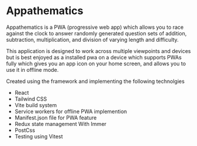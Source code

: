 # Appathematics

Appathematics is a PWA (progressive web app) which allows you to race against the clock to answer randomly generated question sets of addition, subtraction, multiplication, and division of varying length and difficulty.

This application is designed to work across multiple viewpoints and devices but is best enjoyed as a installed pwa on a device which supports PWAs fully which gives you an app icon on your home screen, and allows you to use it in offline mode.

Created using the  framework and implementing the following technolgies

- React
- Tailwind CSS
- Vite build system
- Service workers for offline PWA implemention
- Manifest.json file for PWA feature
- Redux state management With Immer
- PostCss
- Testing using Vitest